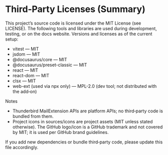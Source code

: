 # Third‑Party Licenses (Summary)

This project’s source code is licensed under the MIT License (see LICENSE).
The following tools and libraries are used during development, testing, or on the docs website. Versions and licenses as of the current setup:

- vitest — MIT
- jsdom — MIT
- @docusaurus/core — MIT
- @docusaurus/preset-classic — MIT
- react — MIT
- react-dom — MIT
- clsx — MIT
- web-ext (used via npx only) — MPL-2.0 (dev tool; not distributed with the add‑on)

Notes

- Thunderbird MailExtension APIs are platform APIs; no third‑party code is bundled from them.
- Project icons in sources/icons are project assets (MIT unless stated otherwise). The GitHub logo/icon is a GitHub trademark and not covered by MIT; it is used per GitHub brand guidelines.

If you add new dependencies or bundle third‑party code, please update this file accordingly.

